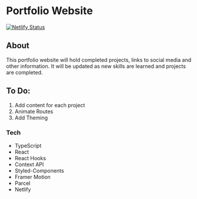 # Portfolio Website

[![Netlify Status](https://api.netlify.com/api/v1/badges/793dd770-4baf-41f8-9163-e45a56fa7def/deploy-status)](https://app.netlify.com/sites/hardcore-turing-eb01e6/deploys)

## About

This portfolio website will hold completed projects, links to social media and other information. It will be updated as new skills are learned and projects are completed.

## To Do:

1. Add content for each project
2. Animate Routes
3. Add Theming

### Tech

- TypeScript
- React
- React Hooks
- Context API
- Styled-Components
- Framer Motion
- Parcel
- Netlify
